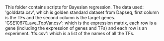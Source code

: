 This folder contains scripts for Bayesian regression.
The data used:
'golddata.csv', which is golden standard dataset from Dapseq, first column is the TFs and
the second column is the target genes.
'GSE10670_ave_TopVar.csv': which is the expression matrix, each row is a gene (including the expression
of genes and TFs) and each row is an experiment.
'tfs.csv': which is a list of the names of all the TFs.

